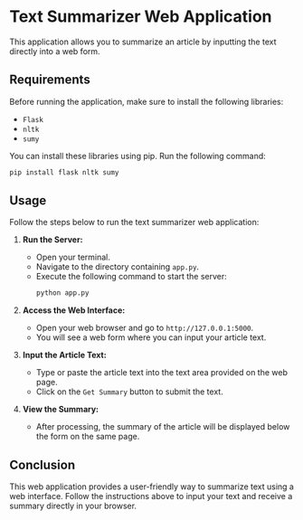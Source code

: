 # Text Summarizer Web Application

This application allows you to summarize an article by inputting the text directly into a web form.

## Requirements

Before running the application, make sure to install the following libraries:

- `Flask`
- `nltk`
- `sumy`

You can install these libraries using pip. Run the following command:

```bash
pip install flask nltk sumy
```
## Usage

Follow the steps below to run the text summarizer web application:

1. **Run the Server:**
   - Open your terminal.
   - Navigate to the directory containing `app.py`.
   - Execute the following command to start the server:
     ```bash
     python app.py
     ```

2. **Access the Web Interface:**
   - Open your web browser and go to `http://127.0.0.1:5000`.
   - You will see a web form where you can input your article text.

3. **Input the Article Text:**
   - Type or paste the article text into the text area provided on the web page.
   - Click on the `Get Summary` button to submit the text.

4. **View the Summary:**
   - After processing, the summary of the article will be displayed below the form on the same page.

## Conclusion

This web application provides a user-friendly way to summarize text using a web interface. Follow the instructions above to input your text and receive a summary directly in your browser.
